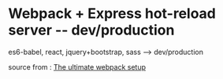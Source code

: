 # Webpack + Express hot-reload server -- dev/production

es6-babel, react, jquery+bootstrap, sass --> dev/production

source from : [The ultimate webpack setup](http://www.christianalfoni.com/articles/2015_04_19_The-ultimate-webpack-setup)
